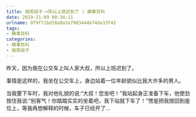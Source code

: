 ```yaml
---
title: 搞笑段子->所以上班迟到了 | 糗事百科
date: 2019-11-09 00:34:11
urlname: 0f9f71bd18a8a2e7983444b74da33f42
tags: 
- 糗事百科
categories:
- 糗事百科
- 搞笑段子
---
```

昨天，因为我在公交车上叫人家大叔，所以上班迟到了。

事情是这样的，我坐在公交车上，身边站着一位年龄貌似比我大许多的男人。

当我要下车时，我对他礼貌的说:“大叔！您坐吧！”我站起身正准备下车，他使劲按住我说:“别客气！你踏踏实实的坐着吧，我下站就下车了！”愣是把我按回到座位上，等我再想解释的时候，车子已经开了…


